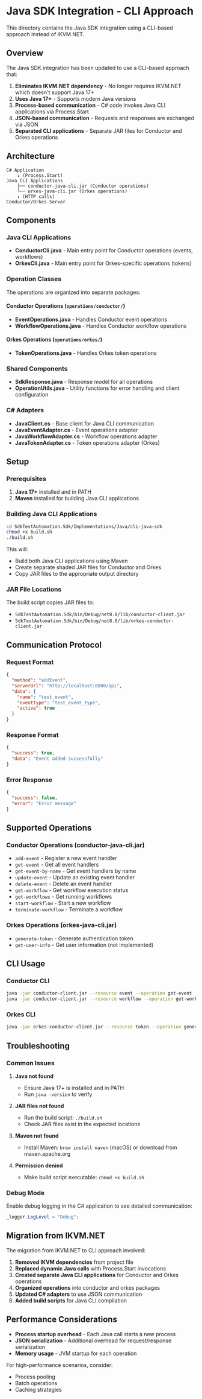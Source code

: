 # Java SDK Integration - CLI Approach

This directory contains the Java SDK integration using a CLI-based approach instead of IKVM.NET.

## Overview

The Java SDK integration has been updated to use a CLI-based approach that:

1. **Eliminates IKVM.NET dependency** - No longer requires IKVM.NET which doesn't support Java 17+
2. **Uses Java 17+** - Supports modern Java versions
3. **Process-based communication** - C# code invokes Java CLI applications via Process.Start
4. **JSON-based communication** - Requests and responses are exchanged via JSON
5. **Separated CLI applications** - Separate JAR files for Conductor and Orkes operations

## Architecture

```
C# Application
    ↓ (Process.Start)
Java CLI Applications
    ├── conductor-java-cli.jar (Conductor operations)
    └── orkes-java-cli.jar (Orkes operations)
    ↓ (HTTP calls)
Conductor/Orkes Server
```

## Components

### Java CLI Applications

- **ConductorCli.java** - Main entry point for Conductor operations (events, workflows)
- **OrkesCli.java** - Main entry point for Orkes-specific operations (tokens)

### Operation Classes

The operations are organized into separate packages:

#### Conductor Operations (`operations/conductor/`)
- **EventOperations.java** - Handles Conductor event operations
- **WorkflowOperations.java** - Handles Conductor workflow operations

#### Orkes Operations (`operations/orkes/`)
- **TokenOperations.java** - Handles Orkes token operations

### Shared Components

- **SdkResponse.java** - Response model for all operations
- **OperationUtils.java** - Utility functions for error handling and client configuration

### C# Adapters

- **JavaClient.cs** - Base client for Java CLI communication
- **JavaEventAdapter.cs** - Event operations adapter
- **JavaWorkflowAdapter.cs** - Workflow operations adapter
- **JavaTokenAdapter.cs** - Token operations adapter (Orkes)

## Setup

### Prerequisites

1. **Java 17+** installed and in PATH
2. **Maven** installed for building Java CLI applications

### Building Java CLI Applications

```bash
cd SdkTestAutomation.Sdk/Implementations/Java/cli-java-sdk
chmod +x build.sh
./build.sh
```

This will:
- Build both Java CLI applications using Maven
- Create separate shaded JAR files for Conductor and Orkes
- Copy JAR files to the appropriate output directory

### JAR File Locations

The build script copies JAR files to:
- `SdkTestAutomation.Sdk/bin/Debug/net8.0/lib/conductor-client.jar`
- `SdkTestAutomation.Sdk/bin/Debug/net8.0/lib/orkes-conductor-client.jar`

## Communication Protocol

### Request Format

```json
{
  "method": "addEvent",
  "serverUrl": "http://localhost:8080/api",
  "data": {
    "name": "test_event",
    "eventType": "test_event_type",
    "active": true
  }
}
```

### Response Format

```json
{
  "success": true,
  "data": "Event added successfully"
}
```

### Error Response

```json
{
  "success": false,
  "error": "Error message"
}
```

## Supported Operations

### Conductor Operations (conductor-java-cli.jar)

- `add-event` - Register a new event handler
- `get-event` - Get all event handlers
- `get-event-by-name` - Get event handlers by name
- `update-event` - Update an existing event handler
- `delete-event` - Delete an event handler
- `get-workflow` - Get workflow execution status
- `get-workflows` - Get running workflows
- `start-workflow` - Start a new workflow
- `terminate-workflow` - Terminate a workflow

### Orkes Operations (orkes-java-cli.jar)

- `generate-token` - Generate authentication token
- `get-user-info` - Get user information (not implemented)

## CLI Usage

### Conductor CLI

```bash
java -jar conductor-client.jar --resource event --operation get-event --parameters '{}'
java -jar conductor-client.jar --resource workflow --operation get-workflow --parameters '{"workflowId":"123"}'
```

### Orkes CLI

```bash
java -jar orkes-conductor-client.jar --resource token --operation generate-token --parameters '{"keyId":"test","keySecret":"test"}'
```

## Troubleshooting

### Common Issues

1. **Java not found**
   - Ensure Java 17+ is installed and in PATH
   - Run `java -version` to verify

2. **JAR files not found**
   - Run the build script: `./build.sh`
   - Check JAR files exist in the expected locations

3. **Maven not found**
   - Install Maven: `brew install maven` (macOS) or download from maven.apache.org

4. **Permission denied**
   - Make build script executable: `chmod +x build.sh`

### Debug Mode

Enable debug logging in the C# application to see detailed communication:

```csharp
_logger.LogLevel = "Debug";
```

## Migration from IKVM.NET

The migration from IKVM.NET to CLI approach involved:

1. **Removed IKVM dependencies** from project file
2. **Replaced dynamic Java calls** with Process.Start invocations
3. **Created separate Java CLI applications** for Conductor and Orkes operations
4. **Organized operations** into conductor and orkes packages
5. **Updated C# adapters** to use JSON communication
6. **Added build scripts** for Java CLI compilation

## Performance Considerations

- **Process startup overhead** - Each Java call starts a new process
- **JSON serialization** - Additional overhead for request/response serialization
- **Memory usage** - JVM startup for each operation

For high-performance scenarios, consider:
- Process pooling
- Batch operations
- Caching strategies 